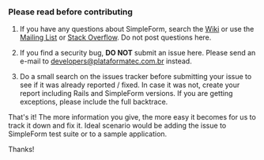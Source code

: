 ### Please read before contributing

1) If you have any questions about SimpleForm, search the [Wiki](https://github.com/plataformatec/simple_form/wiki) or use the [Mailing List](groups.google.com/group/plataformatec-simpleform) or [Stack Overflow](http://stackoverflow.com/questions/tagged/simple_form). Do not post questions here.

2) If you find a security bug, **DO NOT** submit an issue here. Please send an e-mail to [developers@plataformatec.com.br](mailto:developers@plataformatec.com.br) instead.

3) Do a small search on the issues tracker before submitting your issue to see if it was already reported / fixed. In case it was not, create your report including Rails and SimpleForm versions. If you are getting exceptions, please include the full backtrace.

That's it! The more information you give, the more easy it becomes for us to track it down and fix it. Ideal scenario would be adding the issue to SimpleForm test suite or to a sample application.

Thanks!
